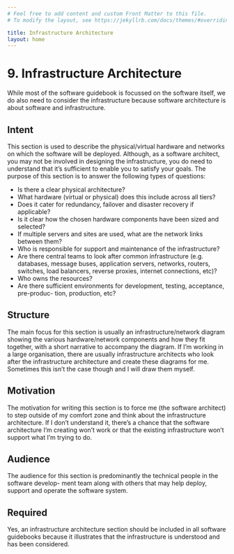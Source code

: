 ```yaml
---
# Feel free to add content and custom Front Matter to this file.
# To modify the layout, see https://jekyllrb.com/docs/themes/#overriding-theme-defaults

title: Infrastructure Architecture
layout: home
---
```


# 9. Infrastructure Architecture

While most of the software guidebook is focussed on the software itself, we do also need to consider the infrastructure because software architecture is about software and infrastructure.

## Intent

This section is used to describe the physical/virtual hardware and networks on which the software will be deployed. Although, as a software architect, you may not be involved in designing the infrastructure, you do need to understand that it’s sufficient to enable you to satisfy your goals. The purpose of this section is to answer the following types of questions:

- Is there a clear physical architecture?
- What hardware (virtual or physical) does this include across all tiers?
- Does it cater for redundancy, failover and disaster recovery if applicable?
- Is it clear how the chosen hardware components have been sized and selected?
- If multiple servers and sites are used, what are the network links between them?
- Who is responsible for support and maintenance of the infrastructure?
- Are there central teams to look after common infrastructure (e.g. databases, message
buses, application servers, networks, routers, switches, load balancers, reverse proxies,
internet connections, etc)?
- Who owns the resources?
- Are there sufficient environments for development, testing, acceptance, pre-produc-
tion, production, etc?

## Structure

The main focus for this section is usually an infrastructure/network diagram showing the various hardware/network components and how they fit together, with a short narrative to accompany the diagram. If I’m working in a large organisation, there are usually infrastructure architects who look after the infrastructure architecture and create these diagrams for me. Sometimes this isn’t the case though and I will draw them myself.

## Motivation

The motivation for writing this section is to force me (the software architect) to step outside of my comfort zone and think about the infrastructure architecture. If I don’t understand it, there’s a chance that the software architecture I’m creating won’t work or that the existing infrastructure won’t support what I’m trying to do.

## Audience

The audience for this section is predominantly the technical people in the software develop- ment team along with others that may help deploy, support and operate the software system.

## Required

Yes, an infrastructure architecture section should be included in all software guidebooks because it illustrates that the infrastructure is understood and has been considered.
